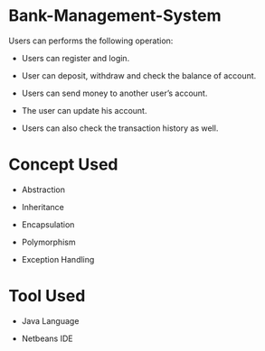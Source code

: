 # Bank-Management-System
Users can performs the following operation: 
- Users can register and login. 

- User can deposit, withdraw and check the balance of account. 

- Users can send money to another user’s account. 

- The user can update his account. 

- Users can also check the transaction history as well.

# Concept Used
- Abstraction

- Inheritance

- Encapsulation

- Polymorphism

- Exception Handling

# Tool Used
- Java Language

- Netbeans IDE

